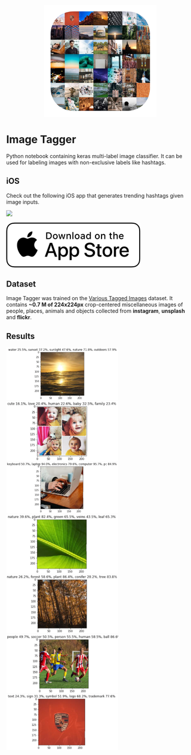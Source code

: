 <h3 align="center">
  <img src="assets/image_tagger_icon_web.png" width="300">
</h3>

# Image Tagger

Python notebook containing keras multi-label image classifier. It can be used for labeling images with non-exclusive labels like hashtags.

## iOS

Check out the following iOS app that generates trending hashtags given image inputs.

[<img src="assets/iOS.gif" width="300">](https://apps.apple.com/pl/app/hashtagram/id1510509546)

[<img src="assets/appstore.png">](https://apps.apple.com/pl/app/hashtagram/id1510509546)



## Dataset
Image Tagger was trained on the  [Various Tagged Images](https://www.kaggle.com/greg115/various-tagged-images) dataset. It contains **~0.7 M of 224x224px** crop-centered miscellaneous images of people, places, animals and objects collected from **instagram**, **unsplash** and **flickr**. 


## Results

<img src="assets/1.png" width="300">
<img src="assets/2.png" width="300">
<img src="assets/3.png" width="300">
<img src="assets/4.png" width="300">
<img src="assets/5.png" width="300">
<img src="assets/6.png" width="300">
<img src="assets/7.png" width="300">